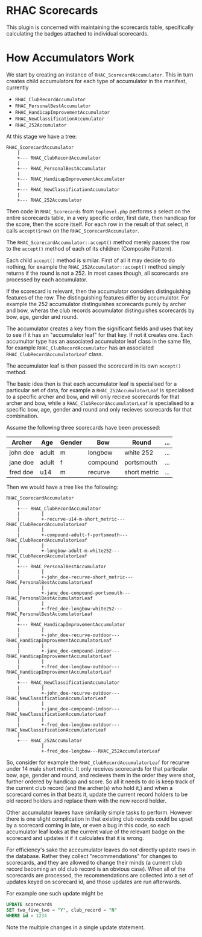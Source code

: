 # RHAC Scorecards

This plugin is concerned with maintaining the scorecards table,
specifically calculating the badges attached to individual scorecards.

# How Accumulators Work

We start by creating an instance of `RHAC_ScorecardAccumulator`.
This in turn creates child accumulators for each type of accumulator
in the manifest, currently

* `RHAC_ClubRecordAccumulator`
* `RHAC_PersonalBestAccumulator`
* `RHAC_HandicapImprovementAccumulator`
* `RHAC_NewClassificationAccumulator`
* `RHAC_252Accumulator`

At this stage we have a tree:
```
RHAC_ScorecardAccumulator
    |
    +--- RHAC_ClubRecordAccumulator
    |
    +--- RHAC_PersonalBestAccumulator
    |
    +--- RHAC_HandicapImprovementAccumulator
    |
    +--- RHAC_NewClassificationAccumulator
    |
    +--- RHAC_252Accumulator
```

Then code in `RHAC_Scorecards` from `toplevel.php` performs a select
on the entire scorecards table, in a very specific order, first
date, then handicap for the score, then the score itself. For each
row in the result of that select, it calls `accept($row)` on the
`RHAC_ScorecardAccumulator`.

The `RHAC_ScorecardAccumulator::accept()` method merely passes the
row to the `accept()` method of each of its children (Composite
Pattern).

Each child `accept()` method is similar. First of all it may decide
to do nothing, for example the `RHAC_252Accumulator::accept()`
method simply returns if the round is not a 252. In most cases
though, all scorecards are processed by each accumulator.

If the scorecard is relevant, then the accumulator considers
distinguishing features of the row. The distinguishing features
differ by accumulator. For example the 252 accumulator distinguishes
scorecards purely by archer and bow, wheras the club records
accumulator distinguishes scorecards by bow, age, gender and round.

The accumulator creates a key from the significant fields and uses
that key to see if it has an "accumulator leaf" for that key. If
not it creates one. Each accumultor type has an associated accumulator
leaf class in the same file, for example `RHAC_ClubRecordAccumulator`
has an associated `RHAC_ClubRecordAccumulatorLeaf` class.

The accumulator leaf is then passed the scorecard in its own
`accept()` method.

The basic idea then is that each accumulator leaf is specialised
for a particular set of data, for example a `RHAC_252AccumulatorLeaf`
is specialised to a specific archer and bow, and will only recieve
scorecards for that archer and bow, while a
`RHAC_ClubRecordAccumulatorLeaf` is specialised to a specific bow,
age, gender and round and only recieves scorecards for that
combination.

Assume the following three scorecards have been processed:

Archer | Age | Gender | Bow | Round | ...
------ | --- | ------ | --- | ----- | ---
john doe | adult | m | longbow | white 252 | ...
jane doe | adult | f | compound | portsmouth | ...
fred doe | u14 | m | recurve | short metric | ...

Then we would have a tree like the following:
```
RHAC_ScorecardAccumulator
    |
    +--- RHAC_ClubRecordAccumulator
    |        |
    |        +-recurve-u14-m-short_metric---RHAC_ClubRecordAccumulatorLeaf
    |        |
    |        +-compound-adult-f-portsmouth---RHAC_ClubRecordAccumulatorLeaf
    |        |
    |        +-longbow-adult-m-white252---RHAC_ClubRecordAccumulatorLeaf
    |
    +--- RHAC_PersonalBestAccumulator
    |        |
    |        +-john_doe-recurve-short_metric---RHAC_PersonalBestAccumulatorLeaf
    |        |
    |        +-jane_doe-compound-portsmouth---RHAC_PersonalBestAccumulatorLeaf
    |        |
    |        +-fred_doe-longbow-white252---RHAC_PersonalBestAccumulatorLeaf
    |
    +--- RHAC_HandicapImprovementAccumulator
    |        |
    |        +-john_doe-recurve-outdoor---RHAC_HandicapImprovementAccumulatorLeaf
    |        |
    |        +-jane_doe-compound-indoor---RHAC_HandicapImprovementAccumulatorLeaf
    |        |
    |        +-fred_doe-longbow-outdoor---RHAC_HandicapImprovementAccumulatorLeaf
    |
    +--- RHAC_NewClassificationAccumulator
    |        |
    |        +-john_doe-recurve-outdoor---RHAC_NewClassificationAccumulatorLeaf
    |        |
    |        +-jane_doe-compound-indoor---RHAC_NewClassificationAccumulatorLeaf
    |        |
    |        +-fred_doe-longbow-outdoor---RHAC_NewClassificationAccumulatorLeaf
    |
    +--- RHAC_252Accumulator
             |
             +-fred_doe-longbow---RHAC_252AccumulatorLeaf
```

So, consider for example the `RHAC_ClubRecordAccumulatorLeaf` for
recurve under 14 male short metric.  It only receives scorecards
for that particular bow, age, gender and round, and recieves them
in the order they were shot, further ordered by handicap and score.
So all it needs to do is keep track of the current club record (and
the archer(s) who hold it,) and when a scorecard comes in that beats
it, update the current record holders to be old record holders and
replace them with the new record holder.

Other accumulator leaves have similarily simple tasks to perform.
However there is one slight complication in that existing club
records could be upset by a scorecard coming in late, or even a bug
in this code, so each accumulator leaf looks at the current value
of the relevant badge on the scorecard and updates it if it calculates
that it is wrong.

For efficiency's sake the acceumulator leaves do not directly update
rows in the database. Rather they collect "recommendations" for
changes to scorecards, and they are allowed to change their minds
(a current club record becoming an old club record is an obvious
case). When all of the scorecards are processed, the recommendations
are collected into a set of updates keyed on scorecard id, and those
updates are run afterwards.

For example one such update might be

```sql
UPDATE scorecards
SET two_five_two = "Y", club_record = "N"
WHERE id = 1234
```

Note the multiple changes in a single update statement.
